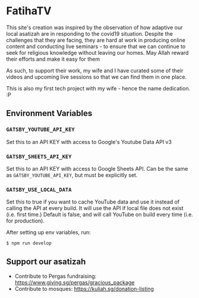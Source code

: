 # FatihaTV

This site's creation was inspired by the observation of how adaptive our local asatizah are in responding to the covid19 situation. Despite the challenges that they are facing, they are hard at work in producing online content and conducting live seminars - to ensure that we can continue to seek for religious knowledge without leaving our homes. May Allah reward their efforts and make it easy for them  

As such, to support their work, my wife and I have curated some of their videos and upcoming live sessions so that we can find them in one place.

This is also my first tech project with my wife - hence the name dedication. :P

## Environment Variables

### `GATSBY_YOUTUBE_API_KEY` 

Set this to an API KEY with access to Google's Youtube Data API v3

### `GATSBY_SHEETS_API_KEY` 

Set this to an API KEY with access to Google Sheets API. Can be the same as `GATSBY_YOUTUBE_API_KEY`, but must be explicitly set.

### `GATSBY_USE_LOCAL_DATA`

Set this to true if you want to cache YouTube data and use it instead of calling the API at every build. It will use the API if local file does not exist (i.e. first time.) Default is false, and will call YouTube on build every time (i.e. for production).

After setting up env variables, run:

```bash
$ npm run develop
```


## Support our asatizah

- Contribute to Pergas fundraising: https://www.giving.sg/pergas/gracious_package
- Contribute to mosques: https://kuliah.sg/donation-listing
